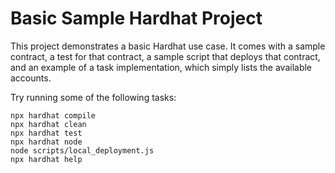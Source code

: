 # Basic Sample Hardhat Project

This project demonstrates a basic Hardhat use case. It comes with a sample contract, a test for that contract, a sample script that deploys that contract, and an example of a task implementation, which simply lists the available accounts.

Try running some of the following tasks:

```shell
npx hardhat compile
npx hardhat clean
npx hardhat test
npx hardhat node
node scripts/local_deployment.js
npx hardhat help
```
